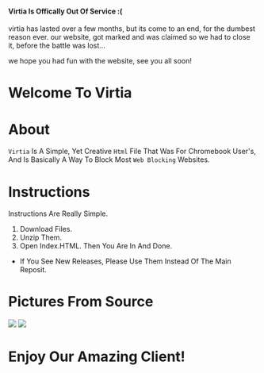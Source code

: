 
#### Virtia Is Offically Out Of Service :(
virtia has lasted over a few months, but its come to an end, for the dumbest reason ever.
our website, got marked and was claimed so we had to close it, before the battle was lost...

we hope you had fun with the website, see you all soon!



# Welcome To Virtia


# About
`Virtia` Is A Simple, Yet Creative `Html` File That Was For Chromebook User's, And Is 
Basically A Way To Block Most `Web Blocking` Websites.

# Instructions
Instructions Are Really Simple.
1. Download Files.
2. Unzip Them.
3. Open Index.HTML.
Then You Are In And Done.
* If You See New Releases, Please Use Them Instead Of The Main Reposit.

# Pictures From Source
![](https://cdn.discordapp.com/attachments/779964208019537960/806712159446368266/unknown.png)
![](https://cdn.discordapp.com/attachments/779964208019537960/806712245916663818/unknown.png)

# Enjoy Our Amazing Client!
